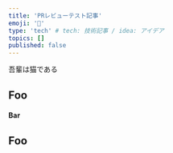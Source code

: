 ```yaml
---
title: 'PRレビューテスト記事'
emoji: '📘'
type: 'tech' # tech: 技術記事 / idea: アイデア
topics: []
published: false
---
```


吾輩は猫である

## Foo

#### Bar

## Foo
